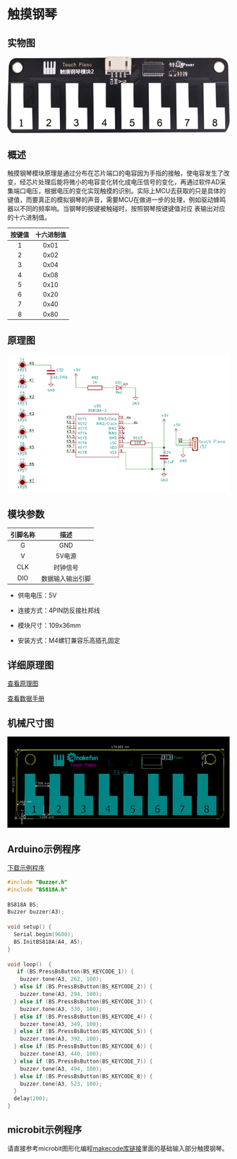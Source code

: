 # 触摸钢琴

## 实物图

![实物图](touch_piano/touch_piano.png)

## 概述

​        触摸钢琴模块原理是通过分布在芯片端口的电容因为手指的接触，使电容发生了改变，经芯片处理后能将微小的电容变化转化成电压信号的变化，再通过软件AD采集端口电压，根据电压的变化实现触摸的识别。实际上MCU去获取的只是具体的键值，而要真正的模拟钢琴的声音，需要MCU在做进一步的处理，例如驱动蜂鸣器以不同的频率响。当钢琴的按键被触碰时，按照钢琴按键键值对应 表输出对应的十六进制值。

| 按键值 | 十六进制值 |
| :----: | :--------: |
|   1    |    0x01    |
|   2    |    0x02    |
|   3    |    0x04    |
|   4    |    0x08    |
|   5    |    0x10    |
|   6    |    0x20    |
|   7    |    0x40    |
|   8    |    0x80    |

## 原理图

![原理图](touch_piano/touch_piano_schematic.png)

## 模块参数

| 引脚名称 |       描述       |
| :------: | :--------------: |
|    G     |       GND        |
|    V     |      5V电源      |
|   CLK    |     时钟信号     |
|   DIO    | 数据输入输出引脚 |

- 供电电压：5V

- 连接方式：4PIN防反接杜邦线

- 模块尺寸：109x36mm

- 安装方式：M4螺钉兼容乐高插孔固定
## 详细原理图

[查看原理图](touch_piano/touch_piano_schematic.pdf) 

[查看数据手册]()

## 机械尺寸图

![机械尺寸图](touch_piano/touch_piano_assembly.png)

## Arduino示例程序

[下载示例程序](touch_piano/touch_piano.zip)

```c
#include "Buzzer.h"
#include "BS818A.h"

BS818A BS;
Buzzer buzzer(A3);

void setup() {
  Serial.begin(9600);
  BS.InitBS818A(A4, A5);
}

void loop()  {
   if (BS.PressBsButton(BS_KEYCODE_1)) {
    buzzer.tone(A3, 262, 100);
  } else if (BS.PressBsButton(BS_KEYCODE_2)) {
    buzzer.tone(A3, 294, 100);
  } else if (BS.PressBsButton(BS_KEYCODE_3)) {
    buzzer.tone(A3, 330, 100);
  } else if (BS.PressBsButton(BS_KEYCODE_4)) {
    buzzer.tone(A3, 349, 100);
  } else if (BS.PressBsButton(BS_KEYCODE_5)) {
    buzzer.tone(A3, 392, 100);
  } else if (BS.PressBsButton(BS_KEYCODE_6)) {
    buzzer.tone(A3, 440, 100);
  } else if (BS.PressBsButton(BS_KEYCODE_7)) {
    buzzer.tone(A3, 494, 100);
  } else if (BS.PressBsButton(BS_KEYCODE_8)) {
    buzzer.tone(A3, 523, 100);
  }
  delay(200);
}
```

## microbit示例程序

请直接参考microbit图形化编程[makecode库链接](https://github.com/emakefun/pxt-sensorbit)里面的基础输入部分触摸钢琴。